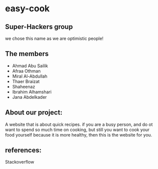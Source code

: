 # easy-cook

## Super-Hackers group 
we chose this name as we are optimistic people!

## The members
+ Ahmad Abu Sailik
+ Afraa Othman
+ Miral Al-Abdullah
+ Thaer Braizat
+ Shaheenaz
+ Ibrahim Alhamshari
+ Jana Abdelkader

## About our project:
A website that is about quick recipes. if you are a busy person, and do ot want to spend so much time on cooking, but still you want to cook your food yourself because it is more healthy, then this is the website for you.

## references: 
Stackoverflow